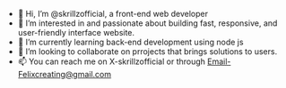 - 👋 Hi, I’m @skrillzofficial, a front-end web developer
- 👀 I’m interested in and passionate about building fast, responsive, and user-friendly interface website.
- 🌱 I’m currently learning back-end development using node js
- 💞️ I’m looking to collaborate on prrojects that brings solutions to users.
- 📫 You can reach me on X-skrillzofficial or through Email-Felixcreating@gmail.com

<!---
skrillzofficial/skrillzofficial is a ✨ special ✨ repository because its `README.md` (this file) appears on your GitHub profile.
You can click the Preview link to take a look at your changes.
--->
